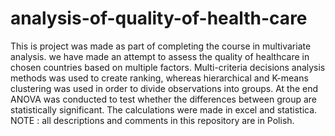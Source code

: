# analysis-of-quality-of-health-care
This is project was made as part of completing the course in multivariate analysis. we have made an attempt to assess the quality of healthcare in chosen countries based on multiple factors. Multi-criteria decisions analysis methods was used to create ranking, whereas hierarchical and K-means  clustering was used in order to divide observations into groups. At the end ANOVA was conducted to test whether the differences  between group are statistically significant.
The calculations were made in excel and statistica.
NOTE : all descriptions and comments in this repository are in Polish.


